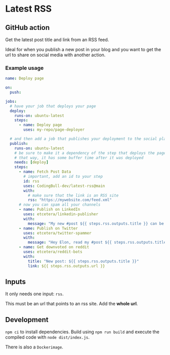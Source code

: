 # Latest RSS

## GitHub action

Get the latest post title and link from an RSS feed.

Ideal for when you publish a new post in your blog and you want to get the url to share on social media with another action.

### Example usage
```yml
name: Deploy page

on:
  push:

jobs:
  # have your job that deploys your page
  deploy:
    runs-on: ubuntu-latest
    steps:
      - name: Deploy page
        uses: my-repo/page-deployer

  # and then add a job that publishes your deployment to the social platforms      
  publish:
    runs-on: ubuntu-latest
    # be sure to make it a dependency of the step that deploys the page
    # that way, it has some buffer time after it was deployed
    needs: [deploy]
    steps:
      - name: Fetch Post Data
        # important, add an id to your step
        id: rss
        uses: CodingBull-dev/latest-rss@main
        with:
          # make sure that the link is an RSS site
          rss: "https://mywebsite.com/feed.xml"
      # now you can spam all your channels
      - name: Publish on LinkedIn
        uses: etcetera/linkedin-publisher
        with:
          message: "My new #post ${{ steps.rss.outputs.title }} can be read in ${{ steps.rss.outputs.url }}"
      - name: Publish on Twitter
        uses: etcetera/twitter-spammer
        with:
          message: "Hey Elon, read my #post ${{ steps.rss.outputs.title }} in ${{ steps.rss.outputs.url }}"
      - name: Get downvoted on reddit
        uses: etcetera/reddit-bots
        with:
          title: "New post: ${{ steps.rss.outputs.title }}"
          link: ${{ steps.rss.outputs.url }}
```

## Inputs

It only needs one input: `rss`.

This must be an url that points to an rss site. Add the **whole url**.

## Development

`npm ci` to install dependencies.
Build using `npm run build` and execute the compiled code with `node dist/index.js`.

There is also a `Dockerimage`.
